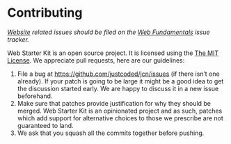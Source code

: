 # Contributing

*[Website](https://github.com/justcoded/jcn) related issues should be filed on the [Web Fundamentals](https://github.com/justcoded/jcn/issues) issue tracker.*

Web Starter Kit is an open source project. It is licensed using the
[The MIT License](https://opensource.org/licenses/MIT).
We appreciate pull requests, here are our guidelines:

1. File a bug at https://github.com/justcoded/jcn/issues (if there
isn’t one already). If your patch is going to be large it might be a good idea
to get the discussion started early. We are happy to discuss it in a new issue beforehand.
1. Make sure that patches provide justification for why they should be merged. Web Starter Kit is an opinionated project and as such, patches which add support for alternative choices to those we prescribe are not guaranteed to land.
1. We ask that you squash all the commits together before pushing.
